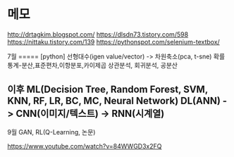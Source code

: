 # 메모

http://drtagkim.blogspot.com/
https://dlsdn73.tistory.com/598
https://nittaku.tistory.com/139
https://pythonspot.com/selenium-textbox/

7월 ===== [python]
선형대수(igen value/vector) -> 차원축소(pca, t-sne)
확률통계-분산,표준편차,이항분포,카이제곱
상관분석, 회귀분석, 공분산

이후
ML(Decision Tree, Random Forest, SVM, KNN, RF, LR, BC, MC, Neural Network)
DL(ANN) -> CNN(이미지/텍스트) -> RNN(시계열)
------------------------------------------------------------------------------------ 
9월
GAN, RL(Q-Learning, 논문)

https://www.youtube.com/watch?v=84WWGD3x2FQ